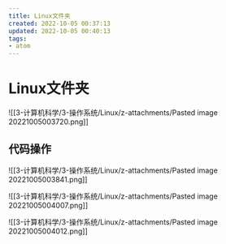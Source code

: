 ```yaml
---
title: Linux文件夹
created: 2022-10-05 00:37:13
updated: 2022-10-05 00:40:13
tags: 
- atom
---
```


# Linux文件夹

![[3-计算机科学/3-操作系统/Linux/z-attachments/Pasted image 20221005003720.png]]

## 代码操作

![[3-计算机科学/3-操作系统/Linux/z-attachments/Pasted image 20221005003841.png]]

![[3-计算机科学/3-操作系统/Linux/z-attachments/Pasted image 20221005004007.png]]

![[3-计算机科学/3-操作系统/Linux/z-attachments/Pasted image 20221005004012.png]]
